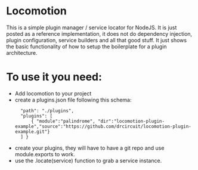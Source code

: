 # Locomotion
This is a simple plugin manager / service locator for NodeJS. It is just posted as a reference implementation, it does not do dependency injection, plugin configuration, service builders and all that good stuff. It just shows the basic functionality of how to setup the boilerplate for a plugin architecture.

# To use it you need:
- Add locomotion to your project
- create a plugins.json file following this schema:
  ~~~~ {
    "path": "./plugins",
    "plugins": [
        { "module":"palindrome", "dir":"locomotion-plugin-example","source":"https://github.com/drcircuit/locomotion-plugin-example.git"}
    ] }
- create your plugins, they will have to have a git repo and use module.exports to work.
- use the .locate(service) function to grab a service instance.
